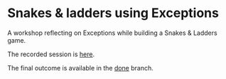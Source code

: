 # Snakes & ladders using Exceptions

A workshop reflecting on Exceptions while building a Snakes & Ladders game.

The recorded session is [here](https://projectcodex.ams3.digitaloceanspaces.com/workshops/SnakesAndLaddersExceptionsWorkshop.mp4).

The final outcome is available in the [done](https://github.com/codex-academy/ExceptionalSnakesAndLadders/tree/done) branch.
